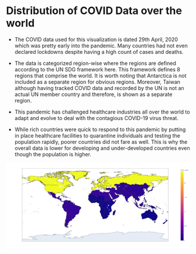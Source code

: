 # Distribution of COVID Data over the world

* The COVID data used for this visualization is dated 29th April, 2020 which was pretty early into the pandemic. Many countries had not even declared lockdowns despite having a high count of cases and deaths.

* The data is categorized region-wise where the regions are defined according to the UN SDG framework here. This framework defines 8 regions that comprise the world. It is worth noting that Antarctica is not included as a separate region for obvious regions. Moreover, Taiwan although having tracked COVID data and recorded by the UN is not an actual UN member country and therefore, is shown as a separate region.

* This pandemic has challenged healthcare industries all over the world to adapt and evolve to deal with the contagious COVID-19 virus threat.

* While rich countries were quick to respond to this pandemic by putting in place healthcare facilities to quarantine individuals and testing the population rapidly, poorer countries did not fare as well. This is why the overall data is lower for developing and under-developed countries even though the population is higher.

![picture alt](total_cases_region_wise.png "Title is optional")
